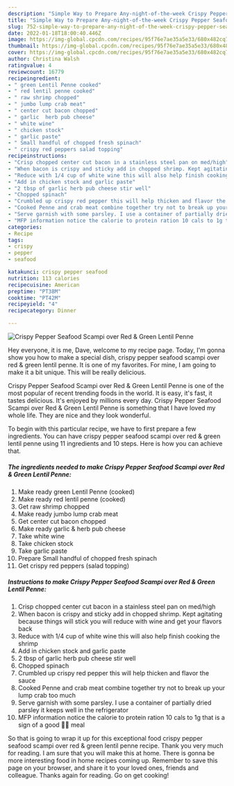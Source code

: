```yaml
---
description: "Simple Way to Prepare Any-night-of-the-week Crispy Pepper Seafood Scampi over Red &amp;amp; Green Lentil Penne"
title: "Simple Way to Prepare Any-night-of-the-week Crispy Pepper Seafood Scampi over Red &amp;amp; Green Lentil Penne"
slug: 752-simple-way-to-prepare-any-night-of-the-week-crispy-pepper-seafood-scampi-over-red-and-amp-green-lentil-penne
date: 2022-01-18T18:00:40.446Z
image: https://img-global.cpcdn.com/recipes/95f76e7ae35a5e33/680x482cq70/crispy-pepper-seafood-scampi-over-red-green-lentil-penne-recipe-main-photo.jpg
thumbnail: https://img-global.cpcdn.com/recipes/95f76e7ae35a5e33/680x482cq70/crispy-pepper-seafood-scampi-over-red-green-lentil-penne-recipe-main-photo.jpg
cover: https://img-global.cpcdn.com/recipes/95f76e7ae35a5e33/680x482cq70/crispy-pepper-seafood-scampi-over-red-green-lentil-penne-recipe-main-photo.jpg
author: Christina Walsh
ratingvalue: 4
reviewcount: 16779
recipeingredient:
- " green Lentil Penne cooked"
- " red lentil penne cooked"
- " raw shrimp chopped"
- " jumbo lump crab meat"
- " center cut bacon chopped"
- " garlic  herb pub cheese"
- " white wine"
- " chicken stock"
- " garlic paste"
- " Small handful of chopped fresh spinach"
- " crispy red peppers salad topping"
recipeinstructions:
- "Crisp chopped center cut bacon in a stainless steel pan on med/high"
- "When bacon is crispy and sticky add in chopped shrimp. Kept agitating because things will stick you will reduce with wine and get your flavors back"
- "Reduce with 1/4 cup of white wine this will also help finish cooking the shrimp"
- "Add in chicken stock and garlic paste"
- "2 tbsp of garlic herb pub cheese stir well"
- "Chopped spinach"
- "Crumbled up crispy red pepper this will help thicken and flavor the sauce"
- "Cooked Penne and crab meat combine together try not to break up your lump crab too much"
- "Serve garnish with some parsley. I use a container of partially dried parsley it keeps well in the refrigerator"
- "MFP information notice the calorie to protein ration 10 cals to 1g that is a sign of a good 💪🏻 meal"
categories:
- Recipe
tags:
- crispy
- pepper
- seafood

katakunci: crispy pepper seafood 
nutrition: 113 calories
recipecuisine: American
preptime: "PT38M"
cooktime: "PT42M"
recipeyield: "4"
recipecategory: Dinner

---
```



![Crispy Pepper Seafood Scampi over Red &amp; Green Lentil Penne](https://img-global.cpcdn.com/recipes/95f76e7ae35a5e33/680x482cq70/crispy-pepper-seafood-scampi-over-red-green-lentil-penne-recipe-main-photo.jpg)

Hey everyone, it is me, Dave, welcome to my recipe page. Today, I'm gonna show you how to make a special dish, crispy pepper seafood scampi over red &amp; green lentil penne. It is one of my favorites. For mine, I am going to make it a bit unique. This will be really delicious.



Crispy Pepper Seafood Scampi over Red &amp; Green Lentil Penne is one of the most popular of recent trending foods in the world. It is easy, it's fast, it tastes delicious. It's enjoyed by millions every day. Crispy Pepper Seafood Scampi over Red &amp; Green Lentil Penne is something that I have loved my whole life. They are nice and they look wonderful.


To begin with this particular recipe, we have to first prepare a few ingredients. You can have crispy pepper seafood scampi over red &amp; green lentil penne using 11 ingredients and 10 steps. Here is how you can achieve that.

<!--inarticleads1-->

##### The ingredients needed to make Crispy Pepper Seafood Scampi over Red &amp; Green Lentil Penne:

1. Make ready  green Lentil Penne (cooked)
1. Make ready  red lentil penne (cooked)
1. Get  raw shrimp chopped
1. Make ready  jumbo lump crab meat
1. Get  center cut bacon chopped
1. Make ready  garlic &amp; herb pub cheese
1. Take  white wine
1. Take  chicken stock
1. Take  garlic paste
1. Prepare  Small handful of chopped fresh spinach
1. Get  crispy red peppers (salad topping)




<!--inarticleads2-->

##### Instructions to make Crispy Pepper Seafood Scampi over Red &amp; Green Lentil Penne:

1. Crisp chopped center cut bacon in a stainless steel pan on med/high
1. When bacon is crispy and sticky add in chopped shrimp. Kept agitating because things will stick you will reduce with wine and get your flavors back
1. Reduce with 1/4 cup of white wine this will also help finish cooking the shrimp
1. Add in chicken stock and garlic paste
1. 2 tbsp of garlic herb pub cheese stir well
1. Chopped spinach
1. Crumbled up crispy red pepper this will help thicken and flavor the sauce
1. Cooked Penne and crab meat combine together try not to break up your lump crab too much
1. Serve garnish with some parsley. I use a container of partially dried parsley it keeps well in the refrigerator
1. MFP information notice the calorie to protein ration 10 cals to 1g that is a sign of a good 💪🏻 meal




So that is going to wrap it up for this exceptional food crispy pepper seafood scampi over red &amp; green lentil penne recipe. Thank you very much for reading. I am sure that you will make this at home. There is gonna be more interesting food in home recipes coming up. Remember to save this page on your browser, and share it to your loved ones, friends and colleague. Thanks again for reading. Go on get cooking!
